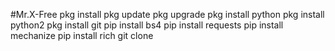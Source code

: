 #Mr.X-Free
pkg install
pkg update
pkg upgrade
pkg install python
pkg install python2
pkg install git
pip install bs4
pip install requests
pip install mechanize
pip install rich
git clone 
